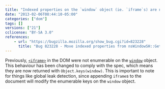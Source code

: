 ```yaml
---
title: "Indexed properties on the `window` object (ie. `iframe`s) are now enumerable"
date: "2013-02-06T08:44:10-05:00"
categories: ["dom"]
tags: []
versions: ["21"]
cclicense: "BY-SA 3.0"
references:
    - url: "https://bugzilla.mozilla.org/show_bug.cgi?id=823228"
      title: "Bug 823228 - Move indexed properties from nsWindowSH::GetProperty to the outer window proxy"
---
```

Previously, [`<iframe>`](https://developer.mozilla.org/en-US/docs/Web/HTML/Element/iframe) in the DOM were not enumerable on the [`window`](https://developer.mozilla.org/en-US/docs/Web/API/window) object. This behaviour has been changed to comply with the spec, which means they are now returned with `Object.keys(window)`. This is important to note for things like global leak detection, since appending `iframe`s to the document will modify the enumerable keys on the `window` object.
